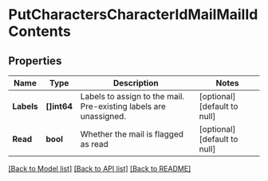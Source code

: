 # PutCharactersCharacterIdMailMailIdContents

## Properties
Name | Type | Description | Notes
------------ | ------------- | ------------- | -------------
**Labels** | **[]int64** | Labels to assign to the mail. Pre-existing labels are unassigned. | [optional] [default to null]
**Read** | **bool** | Whether the mail is flagged as read | [optional] [default to null]

[[Back to Model list]](../README.md#documentation-for-models) [[Back to API list]](../README.md#documentation-for-api-endpoints) [[Back to README]](../README.md)


